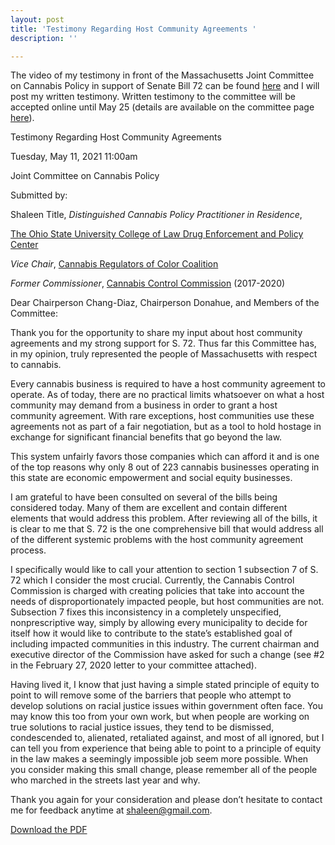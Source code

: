 ```yaml
---
layout: post
title: 'Testimony Regarding Host Community Agreements '
description: ''

---
```

The video of my testimony in front of the Massachusetts Joint Committee on Cannabis Policy in support of Senate Bill 72 can be found [here](https://www.facebook.com/100009397287681/videos/2959685154354698) and I will post my written testimony. Written testimony to the committee will be accepted online until May 25 (details are available on the committee page [here](https://malegislature.gov/Events/Hearings/Detail/3713)).

Testimony Regarding Host Community Agreements

Tuesday, May 11, 2021 11:00am

Joint Committee on Cannabis Policy

Submitted by:

Shaleen Title, _Distinguished Cannabis Policy Practitioner in Residence_,

[The Ohio State University College of Law Drug Enforcement and Policy Center](https://moritzlaw.osu.edu/depc/)

_Vice Chair_, [Cannabis Regulators of Color Coalition](https://www.crc-coalition.org/)

_Former Commissioner_, [Cannabis Control Commission](https://masscannabiscontrol.com/) (2017-2020)

Dear Chairperson Chang-Diaz, Chairperson Donahue, and Members of the Committee:

Thank you for the opportunity to share my input about host community agreements and my strong support for S. 72. Thus far this Committee has, in my opinion, truly represented the people of Massachusetts with respect to cannabis.

Every cannabis business is required to have a host community agreement to operate. As of today, there are no practical limits whatsoever on what a host community may demand from a business in order to grant a host community agreement. With rare exceptions, host communities use these agreements not as part of a fair negotiation, but as a tool to hold hostage in exchange for significant financial benefits that go beyond the law.

This system unfairly favors those companies which can afford it and is one of the top reasons why only 8 out of 223 cannabis businesses operating in this state are economic empowerment and social equity businesses.

I am grateful to have been consulted on several of the bills being considered today. Many of them are excellent and contain different elements that would address this problem. After reviewing all of the bills, it is clear to me that S. 72 is the one comprehensive bill that would address all of the different systemic problems with the host community agreement process.

I specifically would like to call your attention to section 1 subsection 7 of S. 72 which I consider the most crucial. Currently, the Cannabis Control Commission is charged with creating policies that take into account the needs of disproportionately impacted people, but host communities are not. Subsection 7 fixes this inconsistency in a completely unspecified, nonprescriptive way, simply by allowing every municipality to decide for itself how it would like to contribute to the state’s established goal of including impacted communities in this industry. The current chairman and executive director of the Commission have asked for such a change (see #2 in the February 27, 2020 letter to your committee attached).

Having lived it, I know that just having a simple stated principle of equity to point to will remove some of the barriers that people who attempt to develop solutions on racial justice issues within government often face. You may know this too from your own work, but when people are working on true solutions to racial justice issues, they tend to be dismissed, condescended to, alienated, retaliated against, and most of all ignored, but I can tell you from experience that being able to point to a principle of equity in the law makes a seemingly impossible job seem more possible. When you consider making this small change, please remember all of the people who marched in the streets last year and why.

Thank you again for your consideration and please don’t hesitate to contact me for feedback anytime at shaleen@gmail.com.

[Download the PDF](/testimony-regarding-host-community-agreements.pdf)
